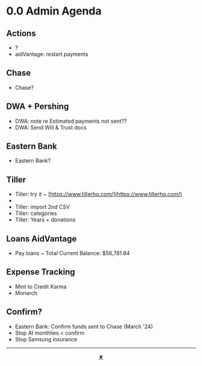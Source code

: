 # 0.0 Admin Agenda

## Actions

* ?
* aidVantage: restart payments

## Chase

* Chase?

## DWA + Pershing

* DWA: note re Estimated payments not sent??
* DWA: Send Will & Trust docs

## Eastern Bank

* Eastern Bank?

## Tiller

* Tiller: try it ~ [https://www.tillerhq.com/](https://www.tillerhq.com/)
*   
* Tiller: import 2nd CSV
* Tiller: categories 
* Tiller: Years + donations

## Loans AidVantage

* Pay loans ~ Total Current Balance: $56,781.84

## Expense Tracking

* Mint to Credit Karma
* Monarch

## Confirm?

* Eastern Bank: Confirm funds sent to Chase (March '24)
* Stop AI monthlies < confirm
* Stop Samsung insurance

***

<center title="Hello! Click me to go up to the top"><a class="aDingbat" href="javascript:window.scrollTo(0,0);">❦</a></center>